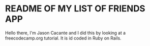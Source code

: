 # README OF MY LIST OF FRIENDS APP

Hello there, I'm Jason Cacante and I did this by looking at a freecodecamp.org tutorial. It is id coded in Ruby on Rails.

